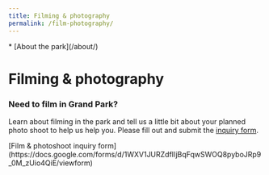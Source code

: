 ```yaml
---
title: Filming & photography
permalink: /film-photography/
---
```


<nav markdown="1">
* [About the park](/about/)
</nav>

Filming & photography
==================

### Need to film in Grand Park?

Learn about filming in the park and tell us a little bit about your planned photo shoot to help us help you. Please fill out and submit the [inquiry form](https://docs.google.com/forms/d/1WXV1JURZdfIIjBqFqwSWOQ8pyboJRp9_0M_zUio4QiE/viewform).

<p class="action" markdown="1">
[Film & photoshoot inquiry form](https://docs.google.com/forms/d/1WXV1JURZdfIIjBqFqwSWOQ8pyboJRp9_0M_zUio4QiE/viewform)
</p>

<!-- 
<figure>
  <img src="https://thesource.metro.net/wp-content/uploads/2019/03/5c80271cf18d8c00099a9ef6-eight.jpg" alt="Captain Marvel" height="500" />
  <figcaption>Some scenes in the movie <em>“Captain Marvel”</em> were filmed at Grand Park. Source: <a href="https://thesource.metro.net/2018/09/18/captain-marvel-goes-metro/">Captain Marvel goes Metro</a>. Photo credit: Chuck Zlotnick / Marvel Studios</figcaption>
</figure>
-->
